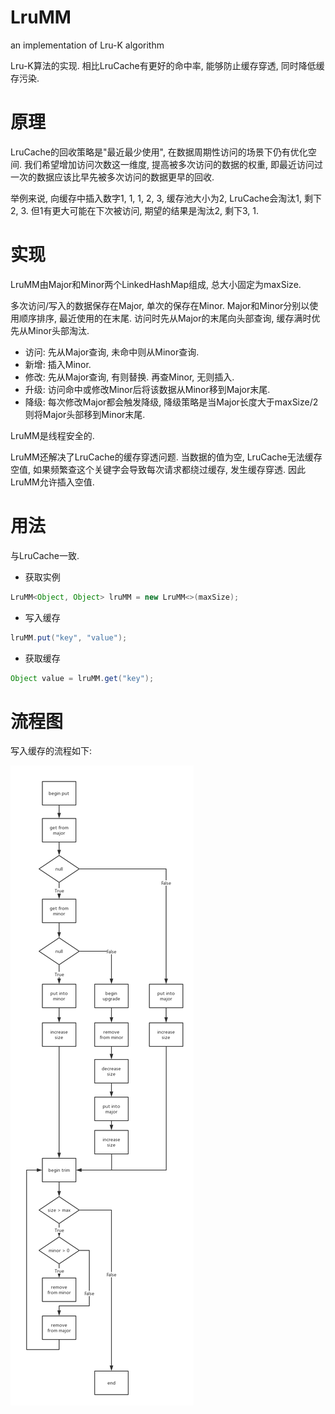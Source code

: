 # LruMM

an implementation of Lru-K algorithm

Lru-K算法的实现. 相比LruCache有更好的命中率, 能够防止缓存穿透, 同时降低缓存污染.

# 原理

LruCache的回收策略是"最近最少使用", 在数据周期性访问的场景下仍有优化空间. 我们希望增加访问次数这一维度, 提高被多次访问的数据的权重, 即最近访问过一次的数据应该比早先被多次访问的数据更早的回收. 

举例来说, 向缓存中插入数字1, 1, 1, 2, 3, 缓存池大小为2, LruCache会淘汰1, 剩下2, 3. 但1有更大可能在下次被访问, 期望的结果是淘汰2, 剩下3, 1.

# 实现
LruMM由Major和Minor两个LinkedHashMap组成, 总大小固定为maxSize. 

多次访问/写入的数据保存在Major, 单次的保存在Minor. Major和Minor分别以使用顺序排序, 最近使用的在末尾. 访问时先从Major的末尾向头部查询, 缓存满时优先从Minor头部淘汰. 

* 访问: 先从Major查询, 未命中则从Minor查询.
* 新增: 插入Minor. 
* 修改: 先从Major查询, 有则替换. 再查Minor, 无则插入. 
* 升级: 访问命中或修改Minor后将该数据从Minor移到Major末尾.
* 降级: 每次修改Major都会触发降级, 降级策略是当Major长度大于maxSize/2则将Major头部移到Minor末尾.

LruMM是线程安全的.

LruMM还解决了LruCache的缓存穿透问题. 当数据的值为空, LruCache无法缓存空值, 如果频繁查这个关键字会导致每次请求都绕过缓存, 发生缓存穿透. 因此LruMM允许插入空值.

# 用法

与LruCache一致.

* 获取实例
```java
LruMM<Object, Object> lruMM = new LruMM<>(maxSize);
```
* 写入缓存
```java
lruMM.put("key", "value");
```
* 获取缓存
```java
Object value = lruMM.get("key");
```

# 流程图
写入缓存的流程如下:

![](https://github.com/panespanes/LruMM/blob/master/blob/LruMm_put.jpg)
